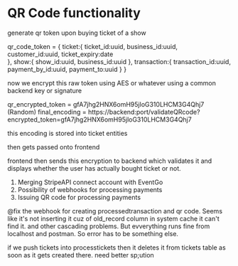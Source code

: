
# QR Code functionality



generate qr token upon buying ticket of a show

qr_code_token = {
    ticket:{
        ticket_id:uuid,
        business_id:uuid,
        customer_id:uuid,
        ticket_expiry:date        
    },
    show:{
        show_id:uuid,
        business_id:uuid
    },
    transaction:{
        transaction_id:uuid,
        payment_by_id:uuid,
        payment_to:uuid
    }
}

now we encrypt this raw token using AES or whatever using a common backend key or signature

qr_encrypted_token = gfA7jhg2HNX6omH95jloG310LHCM3G4Qhj7             (Random)
final_encoding = https://backend:port/validateQRcode?encrypted_token=gfA7jhg2HNX6omH95jloG310LHCM3G4Qhj7

this encoding is stored into ticket entities

then gets passed onto frontend

frontend then sends this encryption to backend which validates it and displays whether the user has actually bought ticket or not.


1) Merging StripeAPI connect account with EventGo
2) Possibility of webhooks for processing payments
3) Issuing QR code for processing payments



@fix the webhook for creating processedtransaction and qr code. Seems like it's not inserting it cuz of old_record column in system cache it can't find it. and other cascading problems. But evverything runs fine from localhost and postman. So error has to be something else. 

if we push tickets into processtickets then it deletes it from tickets table as soon as it gets created there. need better sp;ution